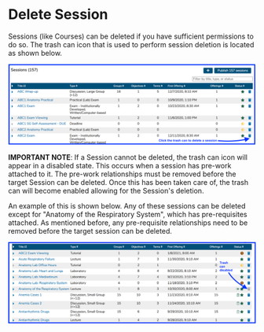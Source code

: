 # Delete Session

Sessions \(like Courses\) can be deleted if you have sufficient permissions to do so. The trash can icon that is used to perform session deletion is located as shown below. 

![](../../.gitbook/assets/del_session_1.png)

**IMPORTANT NOTE**:  If a Session cannot be deleted, the trash can icon will appear in a disabled state. This occurs when a session has pre-work attached to it. The pre-work relationships must be removed before the target Session can be deleted. Once this has been taken care of, the trash can will become enabled allowing for the Session's deletion.

An example of this is shown below. Any of these sessions can be deleted except for "Anatomy of the Respiratory System", which has pre-requisites attached. As mentioned before, any pre-requisite relationships need to be removed before the target session can be deleted.

![](../../.gitbook/assets/del_session_2.png)

